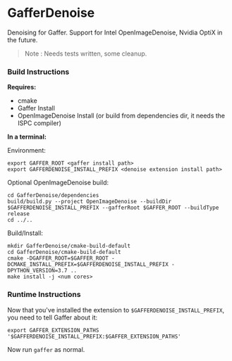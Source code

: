# GafferDenoise

Denoising for Gaffer. Support for Intel OpenImageDenoise, Nvidia OptiX in the future.

> Note : Needs tests written, some cleanup.

### Build Instructions

**Requires:**

* cmake
* Gaffer Install
* OpenImageDenoise Install (or build from dependencies dir, it needs the ISPC compiler)

**In a terminal:**

Environment:
```
export GAFFER_ROOT <gaffer install path>
export GAFFERDENOISE_INSTALL_PREFIX <denoise extension install path>
```
Optional OpenImageDenoise build:
```
cd GafferDenoise/dependencies
build/build.py --project OpenImageDenoise --buildDir $GAFFERDENOISE_INSTALL_PREFIX --gafferRoot $GAFFER_ROOT --buildType release
cd ../..
```
Build/Install:
```
mkdir GafferDenoise/cmake-build-default
cd GafferDenoise/cmake-build-default
cmake -DGAFFER_ROOT=$GAFFER_ROOT -DCMAKE_INSTALL_PREFIX=$GAFFERDENOISE_INSTALL_PREFIX -DPYTHON_VERSION=3.7 ..
make install -j <num cores>
```

### Runtime Instructions

Now that you've installed the extension to `$GAFFERDENOISE_INSTALL_PREFIX`, you need to tell Gaffer about it:

`export GAFFER_EXTENSION_PATHS '$GAFFERDENOISE_INSTALL_PREFIX:$GAFFER_EXTENSION_PATHS'`

Now run `gaffer` as normal.